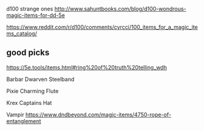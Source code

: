 
d100 strange ones
http://www.sahuntbooks.com/blog/d100-wondrous-magic-items-for-dd-5e

https://www.reddit.com/r/d100/comments/cyrcci/100_items_for_a_magic_items_catalog/


## good picks
https://5e.tools/items.html#ring%20of%20truth%20telling_wdh

Barbar
Dwarven Steelband

Pixie
Charming Flute

Krex
Captains Hat

Vampir
https://www.dndbeyond.com/magic-items/4750-rope-of-entanglement